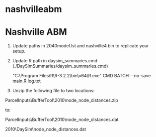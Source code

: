 # nashvilleabm

Nashville ABM
==============

1. Update paths in 2040model.lst and nashville4.bin to replicate your setup. 

2. Update R path in daysim_summaries.cmd (./DaySimSummaries/daysim_summaries.cmd)

    "C:\Program Files\R\R-3.2.2\bin\x64\R.exe" CMD BATCH --no-save main.R log.txt

3. Unzip the following file to two locations:

  ParcelInputs\BufferTool\2010\node_node_distances.zip 

  to:
  
  ParcelInputs\BufferTool\2010\node_node_distances.dat

  2010\DaySim\node_node_distances.dat
